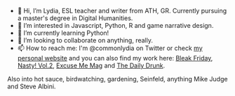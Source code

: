 - 👋 Hi, I’m Lydia, ESL teacher and writer from ATH, GR. Currently pursuing a master's degree in Digital Humanities.
- 👀 I’m interested in Javascript, Python, R and game narrative design.
- 🌱 I’m currently learning Python!
- 💞️ I’m looking to collaborate on anything, really.
- 📫 How to reach me: I'm @commonlydia on Twitter or check <a href="lydiaxythali.com">my personal website</a> and you can also find my work here: <a href="https://www.kingshotpress.com/shop/bleak-friday">Bleak Friday</a>,
<a href="https://www.kingshotpress.com/shop/nasty-vol-2">Nasty! Vol.2</a>,  <a href="https://franticflicker.com/">Excuse Me Mag</a> and <a href="https://dailydrunkmag.com/2021/01/14/i-love-you-rico-t/">The Daily Drunk</a>.

Also into hot sauce, birdwatching, gardening, Seinfeld, anything Mike Judge and Steve Albini.
